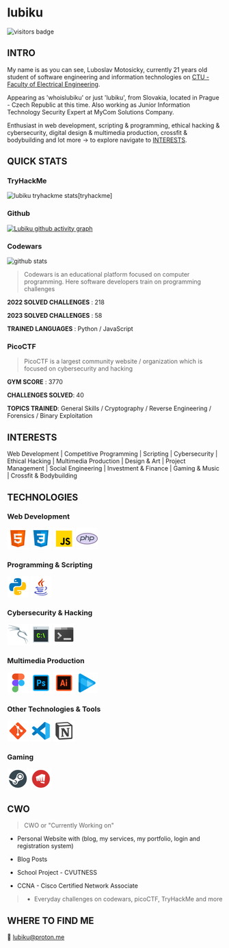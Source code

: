
# lubiku


![visitors badge](https://visitor-badge.glitch.me/badge?page_id=https://github.com/lubiku35)  


## INTRO

My name is as you can see, Luboslav Motosicky, currently 21 years old student of software engineering and information technologies on [CTU - Faculty of Electrical Engineering](https://sit.fel.cvut.cz/).

Appearing as 'whoislubiku' or just 'lubiku', from Slovakia, located in Prague - Czech Republic at this time.
Also working as Junior Information Technology Security Expert at MyCom Solutions Company.

Enthusiast in web development, scripting & programming, ethical hacking & cybersecurity, digital design & multimedia production, crossfit & bodybuilding and lot more -> to explore navigate to [INTERESTS](#interests).

## QUICK STATS

### TryHackMe

![lubiku tryhackme stats](https://raw.githubusercontent.com/lubiku/lubiku/master/assets/thm_propic.png)[tryhackme]

### Github 

[![Lubiku github activity graph](https://github-readme-activity-graph.cyclic.app/graph?username=lubiku35&custom_title=Github%20Activity%20Graph&theme=react-dark)](https://github.com/lubiku35/github-readme-activity-graph)

### Codewars 

![github stats](https://www.codewars.com/users/whoislubiku/badges/large)

> Codewars is an educational platform focused on computer programming. Here software developers train on programming challenges

**2022 SOLVED CHALLENGES** : 218

**2023 SOLVED CHALLENGES** : 58

**TRAINED LANGUAGES** : Python / JavaScript


### PicoCTF

> PicoCTF is a largest community website / organization which is focused on cybersecurity and hacking

**GYM SCORE** : 3770

**CHALLENGES SOLVED**: 40

**TOPICS TRAINED**: General Skills / Cryptography / Reverse Engineering / Forensics / Binary Exploitation

## INTERESTS

Web Development | Competitive Programming | Scripting | Cybersecurity | Ethical Hacking | Multimedia Production | Design & Art | Project Management | Social Engineering | Investment & Finance | Gaming & Music |  Crossfit & Bodybuilding 


## TECHNOLOGIES

### Web Development

![html](./technologies/html.png)
![css](./technologies/css.png)
![js](./technologies/js.png)
![php](./technologies/php.png)

### Programming & Scripting

![python](./technologies/python.png)
![java](./technologies/java.png)

### Cybersecurity & Hacking

![kali](./technologies/kali.png)
![cmd](./technologies/cmd.png)
![terminal](./technologies/terminal.png)

### Multimedia Production

![figma](./technologies/figma.png)
![photoshop](./technologies/photoshop.png)
![illustrator](./technologies/illustrator.png)
![vegas](./technologies/vegas.png)

### Other Technologies & Tools

![git](./technologies/git.png)
![vsc](./technologies/vsc.png)
![notion](./technologies/notion.png)

### Gaming

![steam](./technologies/steam.png)
![riot](./technologies/riot.png)

## CWO

> CWO or "Currently Working on"

- Personal Website with (blog, my services, my portfolio, login and registration system)

- Blog Posts

- School Project - CVUTNESS

- CCNA - Cisco Certified Network Associate

>  - Everyday challenges on codewars, picoCTF, TryHackMe and more

## WHERE TO FIND ME

📎 lubiku@proton.me
